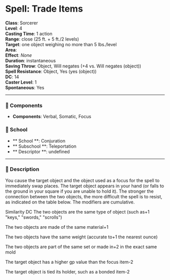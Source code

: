 
# Spell: Trade Items
**Class**: Sorcerer  
**Level**: 4  
**Casting Time**: 1 action  
**Range**: close (25 ft. + 5 ft./2 levels)  
**Target**: one object weighing no more than 5 lbs./level  
**Area**:   
**Effect**: _None_  
**Duration**: instantaneous  
**Saving Throw**: Object, Will negates (+4 vs. Will negates (object))  
**Spell Resistance**: Object, Yes (yes (object))  
**DC**: 14  
**Caster Level**: 1  
**Spontaneous**: Yes

---

### 🔮 Components
- **Components**: Verbal, Somatic, Focus

### 🏫 School
- ** School **: Conjuration
- ** Subschool **: Teleportation
- ** Descriptor **: undefined
---

### 📜 Description
You cause the target object and the object used as a focus for the spell to immediately swap places. The target object appears in your hand (or falls to the ground in your square if you are unable to hold it). The stronger the connection between the two objects, the more difficult the spell is to resist, as indicated on the table below. The modifiers are cumulative.

Similarity                                                                             DC
The two objects are the same type of object (such as+1
"keys," "swords," "scrolls")

The two objects are made of the same material+1

The two objects have the same weight (accurate to+1
the nearest ounce)

The two objects are part of the same set or made in+2
in the exact same mold

The target object has a higher gp value than the focus item-2

The target object is tied its holder, such as a bonded item-2
